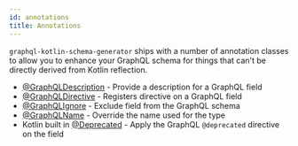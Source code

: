 ```yaml
---
id: annotations
title: Annotations
---
```

`graphql-kotlin-schema-generator` ships with a number of annotation classes to allow you to enhance your GraphQL schema
for things that can't be directly derived from Kotlin reflection.

-   [@GraphQLDescription](../customizing-schemas/documenting-fields) - Provide a description for a GraphQL field
-   [@GraphQLDirective](../customizing-schemas/directives) - Registers directive on a GraphQL field
-   [@GraphQLIgnore](../customizing-schemas/excluding-fields) - Exclude field from the GraphQL schema
-   [@GraphQLName](../customizing-schemas/renaming-fields) - Override the name used for the type
-   Kotlin built in [@Deprecated](../customizing-schemas/deprecating-schema) - Apply the GraphQL `@deprecated` directive on the field
